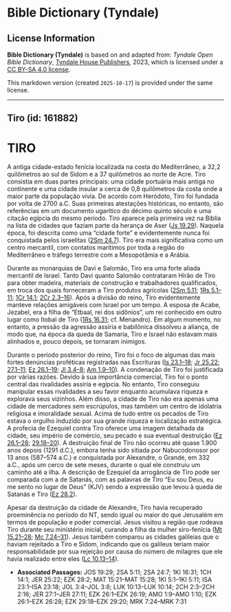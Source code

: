 # Bible Dictionary (Tyndale)

## License Information

**Bible Dictionary (Tyndale)** is based on and adapted from: _Tyndale Open Bible Dictionary_, [Tyndale House Publishers](https://tyndaleopenresources.com/), 2023, which is licensed under a [CC BY-SA 4.0 license](https://creativecommons.org/licenses/by-sa/4.0/legalcode.en).

This markdown version (created `2025-10-17`) is provided under the same license.



--------------------------------

## Tiro (id: 161882)

TIRO
====

A antiga cidade\-estado fenícia localizada na costa do Mediterrâneo, a 32,2 quilômetros ao sul de Sidom e a 37 quilômetros ao norte de Acre. Tiro consistia em duas partes principais: uma cidade portuária mais antiga no continente e uma cidade insular a cerca de 0,8 quilômetros da costa onde a maior parte da população vivia. De acordo com Heródoto, Tiro foi fundada por volta de 2700 a.C. Suas primeiras atestações históricas, no entanto, são referências em um documento ugarítico do décimo quinto século e uma citação egípcia do mesmo período. Tiro aparece pela primeira vez na Bíblia na lista de cidades que faziam parte da herança de Aser ([Js 19\.29](https://ref.ly/Josh19:29)). Naquela época, foi descrita como uma “cidade forte” e evidentemente nunca foi conquistada pelos israelitas ([2Sm 24\.7](https://ref.ly/2Sam24:7)). Tiro era mais significativa como um centro mercantil, com contatos marítimos por toda a região do Mediterrâneo e tráfego terrestre com a Mesopotâmia e a Arábia.

Durante as monarquias de Davi e Salomão, Tiro era uma forte aliada mercantil de Israel. Tanto Davi quanto Salomão contrataram Hirão de Tiro para obter madeira, materiais de construção e trabalhadores qualificados, em troca dos quais forneceram a Tiro produtos agrícolas ([2Sm 5\.11](https://ref.ly/2Sam5:11); [1Rs 5\.1–11](https://ref.ly/1Kgs5:1-1Kgs5:11); [1Cr 14\.1](https://ref.ly/1Chr14:1); [2Cr 2\.3–16](https://ref.ly/2Chr2:3-2Chr2:16)). Após a divisão do reino, Tiro evidentemente manteve relações amigáveis com Israel por um tempo. A esposa de Acabe, Jezabel, era a filha de “Etbaal, rei dos sidônios”, um rei conhecido em outro lugar como Itobal de Tiro ([1Rs 16\.31](https://ref.ly/1Kgs16:31); cf. Menandro). Em algum momento, no entanto, a pressão da agressão assíria e babilônica dissolveu a aliança, de modo que, na época da queda de Samaria, Tiro e Israel não estavam mais alinhados e, pouco depois, se tornaram inimigos.

Durante o período posterior do reino, Tiro foi o foco de algumas das mais fortes denúncias proféticas registradas nas Escrituras ([Is 23\.1–18](https://ref.ly/Isa23:1-Isa23:18); [Jr 25\.22](https://ref.ly/Jer25:22); [27\.1–11](https://ref.ly/Jer27:1-Jer27:11); [Ez 26\.1–19](https://ref.ly/Ezek26:1-Ezek26:19); [Jl 3\.4–8](https://ref.ly/Joel3:4-Joel3:8); [Am 1\.9–10](https://ref.ly/Amos1:9-Amos1:10)). A condenação de Tiro foi justificada por várias razões. Devido à sua importância comercial, Tiro foi o ponto central das rivalidades assíria e egípcia. No entanto, Tiro conseguiu manipular essas rivalidades a seu favor enquanto acumulava riqueza e explorava seus vizinhos. Além disso, a cidade de Tiro não era apenas uma cidade de mercadores sem escrúpulos, mas também um centro de idolatria religiosa e imoralidade sexual. Acima de tudo entre os pecados de Tiro estava o orgulho induzido por sua grande riqueza e localização estratégica. A profecia de Ezequiel contra Tiro oferece uma imagem detalhada da cidade, seu império de comércio, seu pecado e sua eventual destruição ([Ez 26\.1–28](https://ref.ly/Ezek26:1-Ezek26:28); [29\.18–20](https://ref.ly/Ezek29:18-Ezek29:20)). A destruição final de Tiro não ocorreu até quase 1\.900 anos depois (1291 d.C.), embora tenha sido sitiada por Nabucodonosor por 13 anos (587–574 a.C.) e conquistada por Alexandre, o Grande, em 332 a.C., após um cerco de sete meses, durante o qual ele construiu um caminho até a ilha. A descrição de Ezequiel da arrogância de Tiro pode ser comparada com a de Satanás, com as palavras de Tiro “Eu sou Deus, eu me sento no lugar de Deus” (KJV) sendo a expressão que levou à queda de Satanás e Tiro ([Ez 28\.2](https://ref.ly/Ezek28:2)).

Apesar da destruição da cidade de Alexandre, Tiro havia recuperado proeminência no período do NT, sendo igual ou maior do que Jerusalém em termos de população e poder comercial. Jesus visitou a região que rodeava Tiro durante seu ministério inicial, curando a filha da mulher siro\-fenícia ([Mt 15\.21–28](https://ref.ly/Matt15:21-Matt15:28); [Mc 7\.24–31](https://ref.ly/Mark7:24-Mark7:31)). Jesus também comparou as cidades galileias que o haviam rejeitado a Tiro e Sidom, indicando que os galileus teriam maior responsabilidade por sua rejeição por causa do número de milagres que ele havia realizado entre eles ([Lc 10\.13–14](https://ref.ly/Luke10:13-Luke10:14)).

* **Associated Passages:** JOS 19:29; 2SA 5:11; 2SA 24:7; 1KI 16:31; 1CH 14:1; JER 25:22; EZK 28:2; MAT 15:21–MAT 15:28; 1KI 5:1–1KI 5:11; ISA 23:1–ISA 23:18; JOL 3:4–JOL 3:8; LUK 10:13–LUK 10:14; 2CH 2:3–2CH 2:16; JER 27:1–JER 27:11; EZK 26:1–EZK 26:19; AMO 1:9–AMO 1:10; EZK 26:1–EZK 26:28; EZK 29:18–EZK 29:20; MRK 7:24–MRK 7:31

